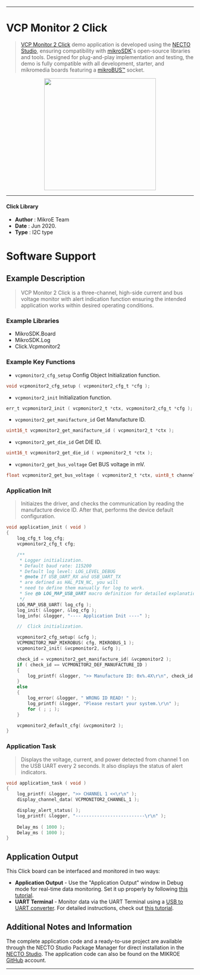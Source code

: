 
---
# VCP Monitor 2 Click

> [VCP Monitor 2 Click](https://www.mikroe.com/?pid_product=MIKROE-4126) demo application is developed using
the [NECTO Studio](https://www.mikroe.com/necto), ensuring compatibility with [mikroSDK](https://www.mikroe.com/mikrosdk)'s
open-source libraries and tools. Designed for plug-and-play implementation and testing, the demo is fully compatible with
all development, starter, and mikromedia boards featuring a [mikroBUS&trade;](https://www.mikroe.com/mikrobus) socket.

<p align="center">
  <img src="https://www.mikroe.com/?pid_product=MIKROE-4126&image=1" height=300px>
</p>

---

#### Click Library

- **Author**        : MikroE Team
- **Date**          : Jun 2020.
- **Type**          : I2C type

# Software Support

## Example Description

> VCP Monitor 2 Click is a three-channel, high-side current and bus voltage monitor with alert indication 
> function ensuring the intended application works within desired operating conditions.

### Example Libraries

- MikroSDK.Board
- MikroSDK.Log
- Click.Vcpmonitor2

### Example Key Functions

- `vcpmonitor2_cfg_setup` Config Object Initialization function. 
```c
void vcpmonitor2_cfg_setup ( vcpmonitor2_cfg_t *cfg );
``` 
 
- `vcpmonitor2_init` Initialization function. 
```c
err_t vcpmonitor2_init ( vcpmonitor2_t *ctx, vcpmonitor2_cfg_t *cfg );
```

- `vcpmonitor2_get_manifacture_id` Get Manufacture ID. 
```c
uint16_t vcpmonitor2_get_manifacture_id ( vcpmonitor2_t *ctx );
```
 
- `vcpmonitor2_get_die_id` Get DIE ID. 
```c
uint16_t vcpmonitor2_get_die_id ( vcpmonitor2_t *ctx );
```

- `vcpmonitor2_get_bus_voltage` Get BUS voltage in mV. 
```c
float vcpmonitor2_get_bus_voltage ( vcpmonitor2_t *ctx, uint8_t channel );
```

### Application Init

> Initiaizes the driver, and checks the communication by reading the manufacture device ID. After that, performs the device default configuration.

```c
void application_init ( void )
{
    log_cfg_t log_cfg;
    vcpmonitor2_cfg_t cfg;

    /** 
     * Logger initialization.
     * Default baud rate: 115200
     * Default log level: LOG_LEVEL_DEBUG
     * @note If USB_UART_RX and USB_UART_TX 
     * are defined as HAL_PIN_NC, you will 
     * need to define them manually for log to work. 
     * See @b LOG_MAP_USB_UART macro definition for detailed explanation.
     */
    LOG_MAP_USB_UART( log_cfg );
    log_init( &logger, &log_cfg );
    log_info( &logger, "---- Application Init ----" );

    //  Click initialization.

    vcpmonitor2_cfg_setup( &cfg );
    VCPMONITOR2_MAP_MIKROBUS( cfg, MIKROBUS_1 );
    vcpmonitor2_init( &vcpmonitor2, &cfg );

    check_id = vcpmonitor2_get_manifacture_id( &vcpmonitor2 );
    if ( check_id == VCPMONITOR2_DEF_MANUFACTURE_ID )
    {
        log_printf( &logger, ">> Manufacture ID: 0x%.4X\r\n", check_id );
    }
    else
    {
        log_error( &logger, " WRONG ID READ! " );
        log_printf( &logger, "Please restart your system.\r\n" );
        for ( ; ; );
    }

    vcpmonitor2_default_cfg( &vcpmonitor2 );
}
```

### Application Task

> Displays the voltage, current, and power detected from channel 1 on the USB UART every 2 seconds. It also displays the status of alert indicators.

```c
void application_task ( void )
{
    log_printf( &logger, ">> CHANNEL 1 <<\r\n" );
    display_channel_data( VCPMONITOR2_CHANNEL_1 );

    display_alert_status( );
    log_printf( &logger, "--------------------------\r\n" );
    
    Delay_ms ( 1000 );
    Delay_ms ( 1000 );
}
```

## Application Output

This Click board can be interfaced and monitored in two ways:
- **Application Output** - Use the "Application Output" window in Debug mode for real-time data monitoring.
Set it up properly by following [this tutorial](https://www.youtube.com/watch?v=ta5yyk1Woy4).
- **UART Terminal** - Monitor data via the UART Terminal using
a [USB to UART converter](https://www.mikroe.com/click/interface/usb?interface*=uart,uart). For detailed instructions,
check out [this tutorial](https://help.mikroe.com/necto/v2/Getting%20Started/Tools/UARTTerminalTool).

## Additional Notes and Information

The complete application code and a ready-to-use project are available through the NECTO Studio Package Manager for 
direct installation in the [NECTO Studio](https://www.mikroe.com/necto). The application code can also be found on
the MIKROE [GitHub](https://github.com/MikroElektronika/mikrosdk_click_v2) account.

---

